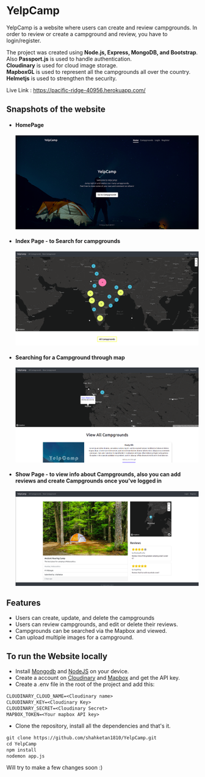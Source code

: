 # YelpCamp

YelpCamp is a website where users can create and review campgrounds.
In order to review or create a campground and review, you have to login/register.

The project was created using <b>Node.js, Express, MongoDB, and Bootstrap</b>. <br />
Also <b>Passport.js</b> is used to handle authentication. <br />
<b>Cloudinary</b> is used for cloud image storage. <br />
<b>MapboxGL</b> is used to represent all the campgrounds all over the country. <br />
<b>Helmetjs</b> is used to strengthen the security. <br />

Live Link : https://pacific-ridge-40956.herokuapp.com/

## Snapshots of the website
<ul>
  <li><h4>HomePage</h4></li>
  <kbd><img src="https://github.com/shahketan1810/YelpCamp/blob/main/Snapshots/home.png"/></kbd>
  <li><h4>Index Page - to Search for campgrounds</h4></li>
  <kbd><img src="https://github.com/shahketan1810/YelpCamp/blob/main/Snapshots/index.png"/></kbd>
  <li><h4>Searching for a Campground through map</h4></li>
  <kbd><img src="https://github.com/shahketan1810/YelpCamp/blob/main/Snapshots/search.png"/></kbd>
  <li><h4>Show Page - to view info about Campgrounds, also you can add reviews and create Campgrounds once you've logged in</h4></li>
  <kbd><img src="https://github.com/shahketan1810/YelpCamp/blob/main/Snapshots/show.png"/></kbd>
</ul>

## Features
* Users can create, update, and delete the campgrounds
* Users can review campgrounds, and edit or delete their reviews.
* Campgrounds can be searched via the Mapbox and viewed.
* Can upload multiple images for a campground.
## To run the Website locally
* Install [Mongodb](https://www.mongodb.com/) and [NodeJS](https://nodejs.org/en/) on your device.
* Create a account on [Cloudinary](https://cloudinary.com/) and [Mapbox](https://www.mapbox.com/) and get the API key.
* Create a .env file in the root of the project and add this:
```
CLOUDINARY_CLOUD_NAME=<Cloudinary name>
CLOUDINARY_KEY=<Cloudinary Key>
CLOUDINARY_SECRET=<Cloudinary Secret>
MAPBOX_TOKEN=<Your mapbox API key>
```
* Clone the repository, install all the dependencies and that's it.
```
git clone https://github.com/shahketan1810/YelpCamp.git
cd YelpCamp
npm install
nodemon app.js
```

Will try to make a few changes soon :)
